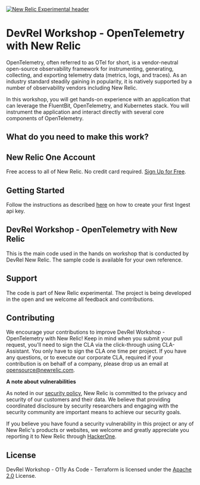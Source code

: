 [![New Relic Experimental header](https://github.com/newrelic/opensource-website/raw/master/src/images/categories/Experimental.png)](https://opensource.newrelic.com/oss-category/#new-relic-experimental)

# DevRel Workshop - OpenTelemetry with New Relic

OpenTelemetry, often referred to as OTel for short, is a vendor-neutral open-source observability framework for instrumenting, generating, collecting, and exporting telemetry data (metrics, logs, and traces). As an industry standard steadily gaining in popularity, it is natively supported by a number of observability vendors including New Relic.

In this workshop, you will get hands-on experience with an application that can leverage the FluentBit, OpenTelemetry, and Kubernetes stack. You will instrument the application and interact directly with several core components of OpenTelemetry.

## What do you need to make this work?

## New Relic One Account

Free access to all of New Relic. No credit card required. [Sign Up for Free](https://newrelic.com/signup). 

## Getting Started

Follow the instructions as described [here](https://docs.newrelic.com/docs/apis/intro-apis/new-relic-api-keys/#overview-keys) on how to create your first Ingest api key.

## DevRel Workshop - OpenTelemetry with New Relic

This is the main code used in the hands on workshop that is conducted by DevRel New Relic. The sample code is available for your own reference.

## Support

The code is part of New Relic experimental. The project is being developed in the open and we welcome all feedback and contributions.

## Contributing

We encourage your contributions to improve DevRel Workshop - OpenTelemetry with New Relic! Keep in mind when you submit your pull request, you'll need to sign the CLA via the click-through using CLA-Assistant. You only have to sign the CLA one time per project.
If you have any questions, or to execute our corporate CLA, required if your contribution is on behalf of a company,  please drop us an email at opensource@newrelic.com.

**A note about vulnerabilities**

As noted in our [security policy](../../security/policy), New Relic is committed to the privacy and security of our customers and their data. We believe that providing coordinated disclosure by security researchers and engaging with the security community are important means to achieve our security goals.

If you believe you have found a security vulnerability in this project or any of New Relic's products or websites, we welcome and greatly appreciate you reporting it to New Relic through [HackerOne](https://hackerone.com/newrelic).

## License

DevRel Workshop - O11y As Code - Terraform is licensed under the [Apache 2.0](http://apache.org/licenses/LICENSE-2.0.txt) License.